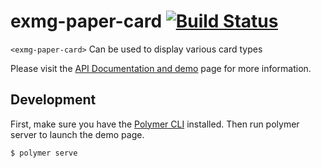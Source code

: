 exmg-paper-card [![Build Status](https://travis-ci.org/ExmgElements/exmg-paper-card.svg?branch=master)](https://travis-ci.org/ExmgElements/exmg-paper-card)
================

`<exmg-paper-card>` Can be used to display various card types  

Please visit the [API Documentation and demo](http://ExmgElements.github.io/exmg-paper-card/) page for more information.

## Development

First, make sure you have the [Polymer CLI](https://www.npmjs.com/package/polymer-cli) installed. Then run polymer server to launch the demo page.

```
$ polymer serve
```
